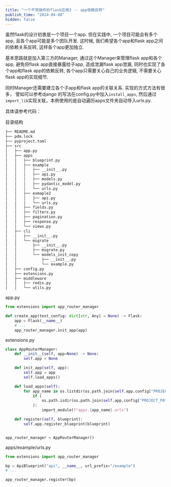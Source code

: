 ```yaml
---
title: "一个不带插件的flask应用3 -- app依赖反转"
publish_time: "2024-04-08"
hidden: false
---
```


虽然flask的设计初衷是一个项目一个app. 但在实践中, 一个项目可能会有多个app, 且各个app可能是多个团队开发. 这时候, 我们希望各个app和flask app之间的依赖关系反转, 这样各个app更加独立.

基本思路就是加入第三方的Manager, 通过这个Manager来管理flask app和各个app, 避免将flask app直接暴露给子app, 造成泄漏flask app泄漏, 同时也实现了各个app和flask app的依赖反转, 各个app只需要关心自己的业务逻辑, 不需要关心flask app的实现细节.

同时Manager还需要建立各个子app和flask app的关联关系. 实现的方式方法有很多， 譬如可以参考django 的写法在config.py中加入`install_apps`, 然后通过`import_lib`实现关联，本例使用的是自动遍历apps文件夹自动导入urls.py.

具体请参考代码：

目录结构

```txt
├── README.md
├── pdm.lock
├── pyproject.toml
├── src
│   ├── app.py
│   ├── apps
│   │   ├── blueprint.py
│   │   ├── example
│   │   │   ├── __init__.py
│   │   │   ├── api.py
│   │   │   ├── models.py
│   │   │   ├── pydantic_model.py
│   │   │   └── urls.py
│   │   ├── exmaple2
│   │   │   ├── api.py
│   │   │   └── urls.py
│   │   ├── fields.py
│   │   ├── filters.py
│   │   ├── pagination.py
│   │   ├── response.py
│   │   └── views.py
│   ├── cli
│   │   ├── __init__.py
│   │   └── migrate
│   │       ├── __init__.py
│   │       ├── migrate.py
│   │       └── models_init_copy
│   │           ├── __init__.py
│   │           └── example.py
│   ├── config.py
│   ├── extensions.py
│   ├── middleware
│   │   ├── redis.py
│   │   └── utils.py
```

app.py

```python
from extensions import app_router_manager

def create_app(test_config: dict[str, Any] = None) -> Flask:
    app = Flask(__name__)
    # ...
    app_router_manager.init_app(app)
```

extensions.py

```python
class AppRouterManager:
    def __init__(self, app=None) -> None:
        self.app = None

    def init_app(self, app):
        self.app = app
        self.load_apps()

    def load_apps(self):
        for app_name in os.listdir(os.path.join(self.app.config["PROJECT_PATH"], "apps")):
            if (
                os.path.isdir(os.path.join(self.app.config["PROJECT_PATH"], "apps", app_name))
            ):
                import_module(f"apps.{app_name}.urls")

    def register(self, blueprint):
        self.app.register_blueprint(blueprint)


app_router_manager = AppRouterManager()
```

apps/example/urls.py

```python
from extensions import app_router_manager

bp = ApiBlueprint("api", __name__, url_prefix="/example")
# ...

app_router_manager.register(bp)
```

